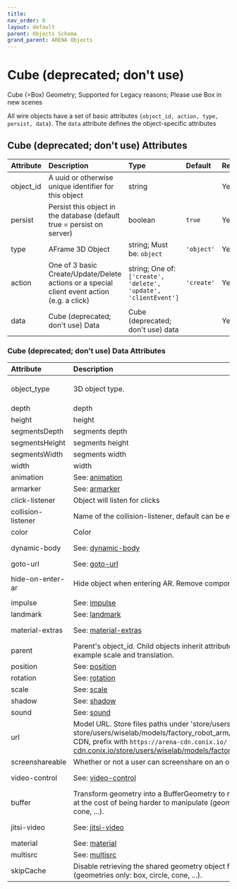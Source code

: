 ```yaml
---
title: 
nav_order: 8
layout: default
parent: Objects Schema
grand_parent: ARENA Objects
---
```



Cube (deprecated; don't use)
============================


Cube (=Box) Geometry; Supported for Legacy reasons; Please use Box in new scenes

All wire objects have a set of basic attributes ```{object_id, action, type, persist, data}```. The ```data``` attribute defines the object-specific attributes

Cube (deprecated; don't use) Attributes
----------------------------------------

|Attribute|Description|Type|Default|Required|
| :--- | :--- | :--- | :--- | :--- |
|object_id|A uuid or otherwise unique identifier for this object|string||Yes|
|persist|Persist this object in the database (default true = persist on server)|boolean|```true```|Yes|
|type|AFrame 3D Object|string; Must be: ```object```|```'object'```|Yes|
|action|One of 3 basic Create/Update/Delete actions or a special client event action (e.g. a click)|string; One of: ```['create', 'delete', 'update', 'clientEvent']```|```'create'```|Yes|
|data|Cube (deprecated; don't use) Data|Cube (deprecated; don't use) data||Yes|

### Cube (deprecated; don't use) Data Attributes

|Attribute|Description|Type|Default|Required|
| :--- | :--- | :--- | :--- | :--- |
|object_type|3D object type.|string; Must be: ```cube```|```cube```|Yes|
|depth|depth|number|```1```|No|
|height|height|number|```1```|No|
|segmentsDepth|segments depth|number|```1```|No|
|segmentsHeight|segments height|number|```1```|No|
|segmentsWidth|segments width|number|```1```|No|
|width|width|number|```1```|No|
|animation|See: [animation](animation)|animation||No|
|armarker|See: [armarker](armarker)|armarker||No|
|click-listener|Object will listen for clicks|boolean||No|
|collision-listener|Name of the collision-listener, default can be empty string|string||No|
|color|Color|string|```'#ffa500'```|No|
|dynamic-body|See: [dynamic-body](dynamic-body)|dynamic-body||No|
|goto-url|See: [goto-url](goto-url)|goto-url||No|
|hide-on-enter-ar|Hide object when entering AR. Remove component to *not* hide|boolean; Must be: ```True```|```True```|No|
|impulse|See: [impulse](impulse)|impulse||No|
|landmark|See: [landmark](landmark)|landmark||No|
|material-extras|See: [material-extras](material-extras)|material-extras||No|
|parent|Parent's object_id. Child objects inherit attributes of their parent, for example scale and translation.|string||No|
|position|See: [position](position)|position||No|
|rotation|See: [rotation](rotation)|rotation||No|
|scale|See: [scale](scale)|scale||No|
|shadow|See: [shadow](shadow)|shadow||No|
|sound|See: [sound](sound)|sound||No|
|url|Model URL. Store files paths under 'store/users/<username>' (e.g. store/users/wiselab/models/factory_robot_arm/scene.gltf); to use CDN, prefix with `https://arena-cdn.conix.io/` (e.g. https://arena-cdn.conix.io/store/users/wiselab/models/factory_robot_arm/scene.gltf)|string||No|
|screenshareable|Whether or not a user can screenshare on an object|boolean|```True```|No|
|video-control|See: [video-control](video-control)|video-control||No|
|buffer|Transform geometry into a BufferGeometry to reduce memory usage at the cost of being harder to manipulate (geometries only: box, circle, cone, ...).|boolean|```true```|No|
|jitsi-video|See: [jitsi-video](jitsi-video)|jitsi-video||No|
|material|See: [material](material)|material||No|
|multisrc|See: [multisrc](multisrc)|multisrc||No|
|skipCache|Disable retrieving the shared geometry object from the cache. (geometries only: box, circle, cone, ...).|boolean|```true```|No|
